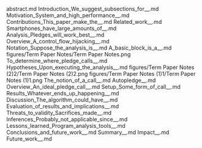 abstract.md
Introduction_We_suggest_subsections_for__.md
Motivation_System_and_high_performance__.md
Contributions_This_paper_make_the__.md
Related_work__.md
Smartphones_have_large_amounts_of__.md
Analysis_Pledges_will_work_best__.md
Overview_A_control_flow_hijacking__.md
Notation_Suppose_the_analysis_is__.md
A_basic_block_is_a__.md
figures/Term Paper Notes/Term Paper Notes.png
To_determine_where_pledge_calls__.md
Hypotheses_Upon_executing_the_analysis__.md
figures/Term Paper Notes (2)2/Term Paper Notes (2)2.png
figures/Term Paper Notes (1)1/Term Paper Notes (1)1.png
The_notion_of_a_call__.md
Autopledge__.md
Overview_An_ideal_pledge_call__.md
Setup_Some_form_of_call__.md
Results_Whatever_ends_up_happening__.md
Discussion_The_algorithm_could_have__.md
Evaluation_of_results_and_implications__.md
Threats_to_validity_Sacrifices_made__.md
Inferences_Probably_not_applicable_since__.md
Lessons_learned_Program_analysis_tools__.md
Conclusions_and_future_work__.md
Summary__.md
Impact__.md
Future_work__.md
